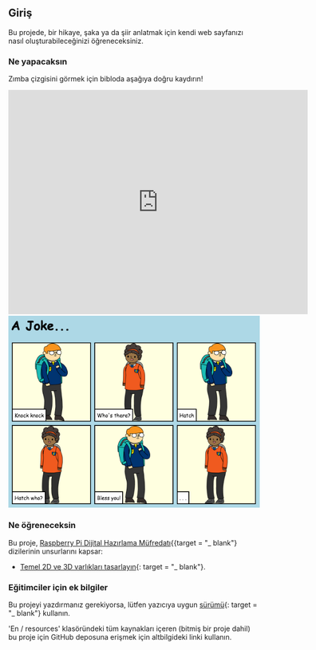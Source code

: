 ## Giriş

Bu projede, bir hikaye, şaka ya da şiir anlatmak için kendi web sayfanızı nasıl oluşturabileceğinizi öğreneceksiniz.

### Ne yapacaksın

Zımba çizgisini görmek için bibloda aşağıya doğru kaydırın!

<div class="trinket">
  <iframe src="https://trinket.io/embed/html/c8afdef912?outputOnly=true&start=result" width="600" height="450" frameborder="0" marginwidth="0" marginheight="0" allowfullscreen>
  </iframe>
  <img src="images/story-final.png">
</div>

### Ne öğreneceksin

Bu proje, [Raspberry Pi Dijital Hazırlama Müfredatı](http://rpf.io/curriculum){{target = "_ blank"} dizilerinin unsurlarını kapsar:

+ [Temel 2D ve 3D varlıkları tasarlayın](https://www.raspberrypi.org/curriculum/design/creator){: target = "_ blank"}.

### Eğitimciler için ek bilgiler

Bu projeyi yazdırmanız gerekiyorsa, lütfen yazıcıya uygun [sürümü](https://projects.raspberrypi.org/en/projects/tell-a-story/print){: target = "_ blank"} kullanın.

'En / resources' klasöründeki tüm kaynakları içeren (bitmiş bir proje dahil) bu proje için GitHub deposuna erişmek için altbilgideki linki kullanın.